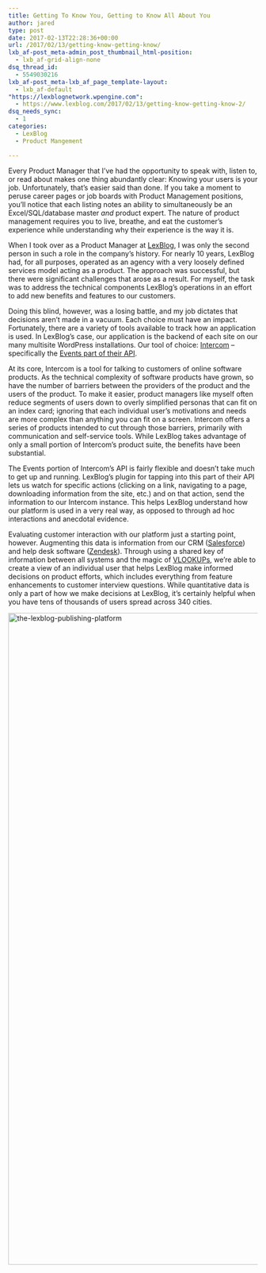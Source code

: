 ```yaml
---
title: Getting To Know You, Getting to Know All About You
author: jared
type: post
date: 2017-02-13T22:28:36+00:00
url: /2017/02/13/getting-know-getting-know/
lxb_af-post_meta-admin_post_thumbnail_html-position:
  - lxb_af-grid-align-none
dsq_thread_id:
  - 5549030216
lxb_af-post_meta-lxb_af_page_template-layout:
  - lxb_af-default
"https://lexblognetwork.wpengine.com":
  - https://www.lexblog.com/2017/02/13/getting-know-getting-know-2/
dsq_needs_sync:
  - 1
categories:
  - LexBlog
  - Product Mangement

---
```

Every Product Manager that I&#8217;ve had the opportunity to speak with, listen to, or read about makes one thing abundantly clear: Knowing your users is your job. Unfortunately, that&#8217;s easier said than done. If you take a moment to peruse career pages or job boards with Product Management positions, you&#8217;ll notice that each listing notes an ability to simultaneously be an Excel/SQL/database master _and_ product expert. The nature of product management requires you to live, breathe, and eat the customer&#8217;s experience while understanding why their experience is the way it is.

<!--more-->



When I took over as a Product Manager at [LexBlog][1], I was only the second person in such a role in the company&#8217;s history. For nearly 10 years, LexBlog had, for all purposes, operated as an agency with a very loosely defined services model acting as a product. The approach was successful, but there were significant challenges that arose as a result. For myself, the task was to address the technical components LexBlog&#8217;s operations in an effort to add new benefits and features to our customers.

Doing this blind, however, was a losing battle, and my job dictates that decisions aren&#8217;t made in a vacuum. Each choice must have an impact. Fortunately, there are a variety of tools available to track how an application is used. In LexBlog&#8217;s case, our application is the backend of each site on our many multisite WordPress installations. Our tool of choice: [Intercom][2] &#8211; specifically the [Events part of their API][3].

At its core, Intercom is a tool for talking to customers of online software products. As the technical complexity of software products have grown, so have the number of barriers between the providers of the product and the users of the product. To make it easier, product managers like myself often reduce segments of users down to overly simplified personas that can fit on an index card; ignoring that each individual user&#8217;s motivations and needs are more complex than anything you can fit on a screen. Intercom offers a series of products intended to cut through those barriers, primarily with communication and self-service tools. While LexBlog takes advantage of only a small portion of Intercom&#8217;s product suite, the benefits have been substantial.

The Events portion of Intercom&#8217;s API is fairly flexible and doesn&#8217;t take much to get up and running. LexBlog&#8217;s plugin for tapping into this part of their API lets us watch for specific actions (clicking on a link, navigating to a page, downloading information from the site, etc.) and on that action, send the information to our Intercom instance. This helps LexBlog understand how our platform is used in a very real way, as opposed to through ad hoc interactions and anecdotal evidence.

Evaluating customer interaction with our platform just a starting point, however. Augmenting this data is information from our CRM ([Salesforce][4]) and help desk software ([Zendesk][5]). Through using a shared key of information between all systems and the magic of [VLOOKUPs][6], we&#8217;re able to create a view of an individual user that helps LexBlog make informed decisions on product efforts, which includes everything from feature enhancements to customer interview questions. While quantitative data is only a part of how we make decisions at LexBlog, it&#8217;s certainly helpful when you have tens of thousands of users spread across 340 cities.

<img decoding="async" loading="lazy" class="aligncenter size-full wp-image-1948" src="https://jared.lexblogplatform.com/wp-content/uploads/sites/10/2017/02/the-lexblog-publishing-platform.png" alt="the-lexblog-publishing-platform" width="2802" height="1314" />

 [1]: https://www.lexblog.com/
 [2]: https://www.intercom.com/
 [3]: https://developers.intercom.com/reference#events
 [4]: https://www.salesforce.com/
 [5]: https://www.zendesk.com/
 [6]: https://support.google.com/docs/answer/3093318?hl=en
